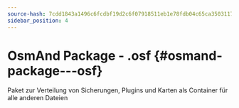 ```yaml
---
source-hash: 7cdd1843a1496c6fcdbf19d2c6f07918511eb1e78fdb04c65ca35031179f1a60
sidebar_position: 4
---
```


# OsmAnd Package - .osf {#osmand-package---osf}
Paket zur Verteilung von Sicherungen, Plugins und Karten als Container für alle anderen Dateien